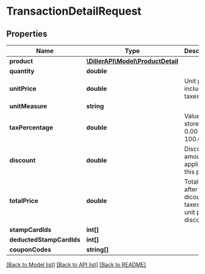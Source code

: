 # TransactionDetailRequest

## Properties
Name | Type | Description | Notes
------------ | ------------- | ------------- | -------------
**product** | [**\DillerAPI\Model\ProductDetail**](ProductDetail.md) |  | [optional] 
**quantity** | **double** |  | [optional] 
**unitPrice** | **double** | Unit price including taxes | [optional] 
**unitMeasure** | **string** |  | [optional] 
**taxPercentage** | **double** | Value stored from 0.00 to 100.00 | [optional] 
**discount** | **double** | Discount amount applied to this product | [optional] 
**totalPrice** | **double** | Total price after dicount and taxes  Qty x unit price - discount | [optional] 
**stampCardIds** | **int[]** |  | [optional] 
**deductedStampCardIds** | **int[]** |  | [optional] 
**couponCodes** | **string[]** |  | [optional] 

[[Back to Model list]](../../README.md#documentation-for-models) [[Back to API list]](../../README.md#documentation-for-api-endpoints) [[Back to README]](../../README.md)

